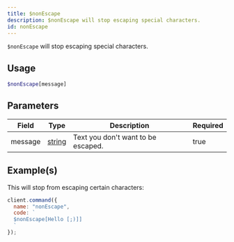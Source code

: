 ```yaml
---
title: $nonEscape
description: $nonEscape will stop escaping special characters.
id: nonEscape
---
```


`$nonEscape` will stop escaping special characters.

## Usage

```php
$nonEscape[message]
```

## Parameters

| Field   | Type                                                                                              | Description                        | Required |
| ------- | ------------------------------------------------------------------------------------------------- | ---------------------------------- | -------- |
| message | [string](https://developer.mozilla.org/en-US/docs/Web/JavaScript/Reference/Global_Objects/String) | Text you don't want to be escaped. | true     |

## Example(s)

This will stop from escaping certain characters:

```javascript
client.command({
  name: "nonEscape",
  code: `
  $nonEscape[Hello [;)]]
  `
});
```
